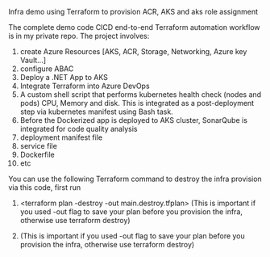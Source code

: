 Infra demo using Terraform to provision ACR, AKS and aks role assignment


The complete demo code CICD end-to-end Terraform automation workflow is in my private repo.  The project involves:

1. create Azure Resources [AKS, ACR, Storage, Networking, Azure key Vault...]
2. configure ABAC
3. Deploy a .NET App to AKS
4. Integrate Terraform into Azure DevOps
5. A custom shell script that performs kubernetes health check (nodes and pods) CPU, Memory and disk. This is integrated as a post-deployment step via kubernetes manifest using Bash task.
6.  Before the Dockerized app is deployed to AKS cluster, SonarQube is integrated for code quality analysis
7. deployment manifest file
8. service file
9. Dockerfile
10. etc



You can use the following Terraform command to destroy the infra provision via this code, first run

1. <terraform plan -destroy -out main.destroy.tfplan>   (This is important if you used -out flag to save your plan before you provision the infra, otherwise use terraform destroy)

2. <terraform apply main.destroy.tfplan>   (This is important if you used -out flag to save your plan before you provision the infra, otherwise use terraform destroy)   
